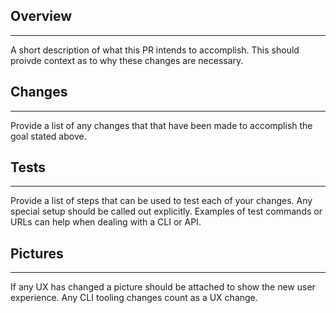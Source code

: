 ## Overview
------------------------------------------------
A short description of what this PR intends to accomplish. This should proivde context as to why these changes are necessary.


## Changes
------------------------------------------------
Provide a list of any changes that that have been made to accomplish the goal stated above. 


## Tests
------------------------------------------------
Provide a list of steps that can be used to test each of your changes. Any special setup should be called out explicitly. Examples of test commands or URLs can help when dealing with a CLI or API.



## Pictures
------------------------------------------------
If any UX has changed a picture should be attached to show the new user experience. Any CLI tooling changes count as a UX change.
